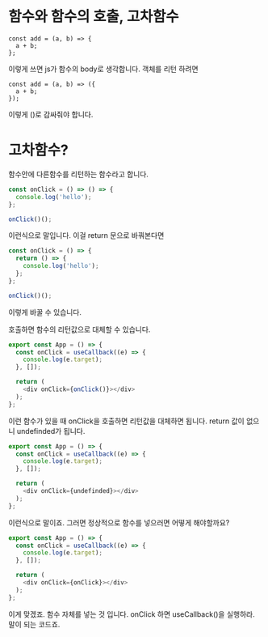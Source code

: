 # 함수와 함수의 호출, 고차함수

```
const add = (a, b) => {
  a + b;
};
```

이렇게 쓰면 js가 함수의 body로 생각합니다. 객체를 리턴 하려면

```
const add = (a, b) => ({
  a + b;
});
```

이렇게 ()로 감싸줘야 합니다.



# 고차함수?

함수안에 다른함수를 리턴하는 함수라고 합니다.

```js
const onClick = () => () => {
  console.log('hello');
};

onClick()();
```

이런식으로 말입니다. 이걸 return 문으로 바꿔본다면

```js
const onClick = () => {
  return () => {
    console.log('hello');
  };
};

onClick()();
```

이렇게 바꿀 수 있습니다.

호출하면 함수의 리턴값으로 대체할 수 있습니다.





```js
export const App = () => {
  const onClick = useCallback((e) => {
    console.log(e.target);
  }, []);

  return (
    <div onClick={onClick()}></div>
  );
};
```

이런 함수가 있을 때 onClick을 호출하면  리턴값을 대체하면 됩니다. return 값이 없으니 undefinded가 됩니다.

```js
export const App = () => {
  const onClick = useCallback((e) => {
    console.log(e.target);
  }, []);

  return (
    <div onClick={undefinded}></div>
  );
};
```

이런식으로 말이죠. 그러면 정상적으로 함수를 넣으러면 어떻게 해야할까요?



```js
export const App = () => {
  const onClick = useCallback((e) => {
    console.log(e.target);
  }, []);

  return (
    <div onClick={onClick}></div>
  );
};
```

이게 맞겠죠. 함수 자체를 넣는 것 입니다. onClick 하면 useCallback()을 실행하라. 말이 되는 코드죠.